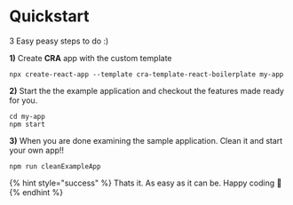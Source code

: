 # Quickstart

3 Easy peasy steps to do :)

**1)** Create **CRA** app with the custom template

```shell
npx create-react-app --template cra-template-react-boilerplate my-app
```

**2)** Start the the example application and checkout the features made ready for you.

```shell
cd my-app
npm start
```

**3)** When you are done examining the sample application. Clean it and start your own app!!

```shell
npm run cleanExampleApp
```

{% hint style="success" %}
Thats it. As easy as it can be. Happy coding 🎉
{% endhint %}
